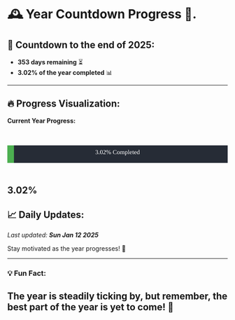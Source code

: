 
# &#x1F570; **Year Countdown Progress** &#x1F389;.

## &#x1F4C5; Countdown to the end of 2025:
- **353 days remaining** &#x23F3;
- **3.02% of the year completed** &#x1F4CA;

---

## &#x1F525; **Progress Visualization**:

**Current Year Progress:**

<br><br>
![Progress Bar](https://raw.githubusercontent.com/dayanidigv/year-countdown-progress/main/progress-bar.svg)
<br><br>

**3.02%**
---

## &#x1F4C8; **Daily Updates**:

_Last updated: **Sun Jan 12 2025**_

Stay motivated as the year progresses! &#x1F680;

--- 

### &#x1F4A1; **Fun Fact:**
The year is steadily ticking by, but remember, the best part of the year is yet to come! &#x1F31F;
---
